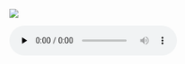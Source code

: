 ![](./ave-regina-coelorum.svg.png)

<audio src="https://storage.googleapis.com/kyriale/21-ave-regina-caelorum.m4a" controls="controls" preload="none"></audio>
